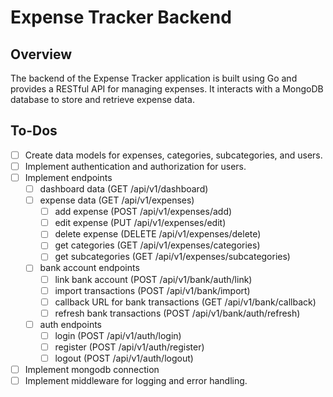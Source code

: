 # Expense Tracker Backend

## Overview
The backend of the Expense Tracker application is built using Go and provides a RESTful API for managing expenses. It interacts with a MongoDB database to store and retrieve expense data.

## To-Dos

- [ ] Create data models for expenses, categories, subcategories, and users.
- [ ] Implement authentication and authorization for users.
- [ ] Implement endpoints
  - [ ] dashboard data (GET /api/v1/dashboard)
  - [ ] expense data (GET /api/v1/expenses)
    - [ ] add expense (POST /api/v1/expenses/add)
    - [ ] edit expense (PUT /api/v1/expenses/edit)
    - [ ] delete expense (DELETE /api/v1/expenses/delete)
    - [ ] get categories (GET /api/v1/expenses/categories)
    - [ ] get subcategories (GET /api/v1/expenses/subcategories)
  - [ ] bank account endpoints
    - [ ] link bank account (POST /api/v1/bank/auth/link)
    - [ ] import transactions (POST /api/v1/bank/import)
    - [ ] callback URL for bank transactions (GET /api/v1/bank/callback)
    - [ ] refresh bank transactions (POST /api/v1/bank/auth/refresh)
  - [ ] auth endpoints
    - [ ] login (POST /api/v1/auth/login)
    - [ ] register (POST /api/v1/auth/register)
    - [ ] logout (POST /api/v1/auth/logout)
- [ ] Implement mongodb connection
- [ ] Implement middleware for logging and error handling.